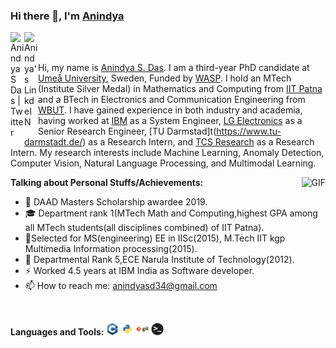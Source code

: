 


### Hi there 👋, I'm [Anindya](https://anindyasdas.github.io/)


<a href="https://twitter.com/Anindya_S_Das">
  <img align="left" alt="Anindya S Das | Twitter" width="22px" src="https://cdn.jsdelivr.net/npm/simple-icons@v3/icons/twitter.svg" />
</a>
<a href="https://www.linkedin.com/in/anindyasdas">
  <img align="left" alt="Anindya's LinkdeIN" width="22px" src="https://cdn.jsdelivr.net/npm/simple-icons@v3/icons/linkedin.svg" />
</a>
<br />
<br />

Hi, my name is [Anindya S. Das](https://anindyasdas.github.io/). I am a third-year PhD candidate at [Umeå University](https://www.umu.se/), Sweden, Funded by [WASP](https://wasp-sweden.org/). I hold an MTech (Institute Silver Medal) in Mathematics and Computing from [IIT Patna](https://www.iitp.ac.in/) and a BTech in Electronics and Communication Engineering from [WBUT](https://www.nit.ac.in/). I have gained experience in both industry and academia, having worked at [IBM](https://en.wikipedia.org/wiki/IBM) as a System Engineer, [LG Electronics](https://sv.wikipedia.org/wiki/LG_Electronics) as a Senior Research Engineer, [TU Darmstad]t(https://www.tu-darmstadt.de/) as a Research Intern, and [TCS Research](https://www.tcs.com/what-we-do/research) as a Research Intern. My research interests include Machine Learning, Anomaly Detection, Computer Vision, Natural Language Processing, and Multimodal Learning.



  <img align="right" alt="GIF" src="https://media2.giphy.com/media/u3NqET5KZHkOs/giphy.gif" />


**Talking about Personal Stuffs/Achievements:**

- 🥇 DAAD Masters Scholarship awardee 2019. 
- 🎓 Department rank 1(MTech Math and Computing,highest GPA among all MTech students(all disciplines combined) of IIT Patna). 
- 👨‍Selected for MS(engineering) EE in IISc(2015), M.Tech IIT kgp Multimedia Information processing(2015).
- 🌱 Departmental Rank 5,ECE Narula Institute of Technology(2012).
- ⚡️ Worked 4.5 years at IBM India as Software developer.
- 📫 How to reach me: anindyasd34@gmail.com

&nbsp;

**Languages and Tools:**
<code><img height="20" src="https://raw.githubusercontent.com/github/explore/80688e429a7d4ef2fca1e82350fe8e3517d3494d/topics/cpp/cpp.png"></code>
<code><img height="20" src="https://raw.githubusercontent.com/github/explore/80688e429a7d4ef2fca1e82350fe8e3517d3494d/topics/python/python.png"></code>
<code><img height="20" src="https://raw.githubusercontent.com/github/explore/80688e429a7d4ef2fca1e82350fe8e3517d3494d/topics/git/git.png"></code>
<code><img height="20" src="https://raw.githubusercontent.com/github/explore/80688e429a7d4ef2fca1e82350fe8e3517d3494d/topics/terminal/terminal.png"></code>

<!--
[Anindya's github stats](https://github-readme-stats.vercel.app/api?username=anindyasdas&show_icons=true&hide_border=true)
-->



